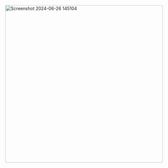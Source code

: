 <img width="504" alt="Screenshot 2024-06-26 145104" src="https://github.com/gauravxlokhande/React-JS-Documentation/assets/119065314/d302adc0-4b42-496f-b2fb-cfcd2aa26d41">

